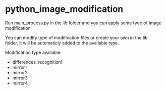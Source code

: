 # python_image_modification

Run main_process.py in the lib folder and you can apply some tyoe of image modification

You can modify type of modification files or create your own in the lib folder, it will be automaticly added to the available type.

Modification type available:

* differences_recognition1
* mirror1
* mirror2
* mirror3
* mirror4
